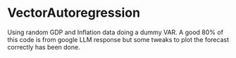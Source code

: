 # VectorAutoregression
Using random GDP and Inflation data doing a dummy VAR. A good 80% of this code is from google LLM response but some tweaks to plot the forecast correctly has been done.
